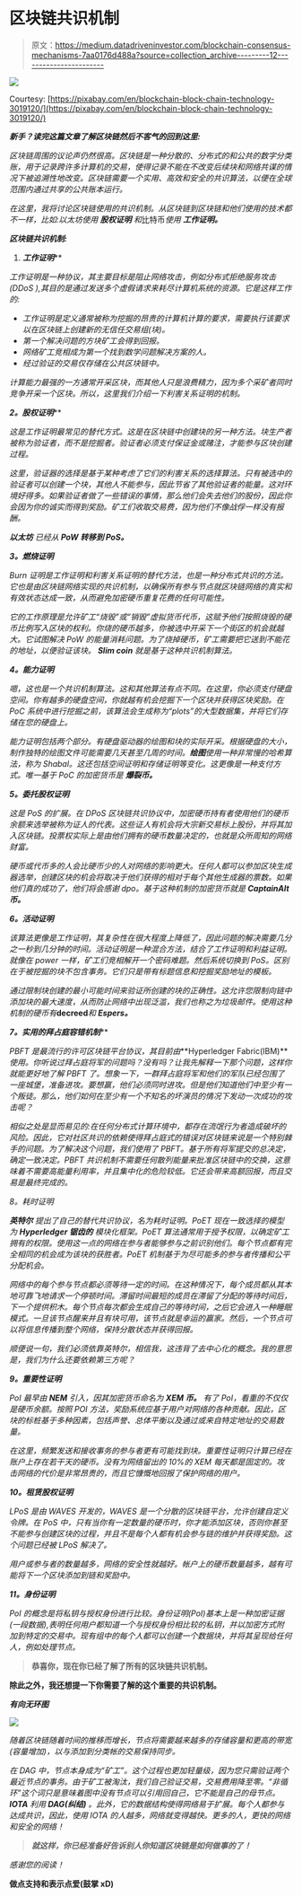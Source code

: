 # 区块链共识机制

> 原文：<https://medium.datadriveninvestor.com/blockchain-consensus-mechanisms-7aa0176d488a?source=collection_archive---------12----------------------->

![](img/0dea18f86fdc81878a2d8d0587ff13ea.png)

Courtesy: [https://pixabay.com/en/blockchain-block-chain-technology-3019120/](https://pixabay.com/en/blockchain-block-chain-technology-3019120/)

***新手？读完这篇文章了解区块链然后不客气的回到这里:***[](https://bit.ly/2SeNJat)

*区块链周围的议论声仍然很高。区块链是一种分散的、分布式的和公共的数字分类账，用于记录跨许多计算机的交易，使得记录不能在不改变后续块和网络共谋的情况下被追溯性地改变。区块链需要一个实用、高效和安全的共识算法，以便在全球范围内通过共享的公共账本运行。*

*在这里，我将讨论区块链使用的共识机制。从区块链到区块链和他们使用的技术都不一样，比如:*以太坊*使用 ***股权证明*** 和*比特币*使用 ***工作证明。****

***区块链共识机制:***

1.  ***工作证明*****

*工作证明是一种协议，其主要目标是阻止网络攻击，例如分布式拒绝服务攻击(DDoS ),其目的是通过发送多个虚假请求来耗尽计算机系统的资源。它是这样工作的:*

*   *工作证明是定义通常被称为挖掘的昂贵的计算机计算的要求，需要执行该要求以在区块链上创建新的无信任交易组(块)。*
*   *第一个解决问题的方块矿工会得到回报。*
*   *网络矿工竞相成为第一个找到数学问题解决方案的人。*
*   *经过验证的交易仅存储在公共区块链中。*

*计算能力最强的一方通常开采区块，而其他人只是浪费精力，因为多个采矿者同时竞争开采一个区块。所以，这里我们介绍一下利害关系证明的机制。*

***2。股权证明*****

*这是工作证明最常见的替代方式。这是在区块链中创建块的另一种方法。块生产者被称为验证者，而不是挖掘者。验证者必须支付保证金或赌注，才能参与区块创建过程。*

*这里，验证器的选择是基于某种考虑了它们的利害关系的选择算法。只有被选中的验证者可以创建一个块，其他人不能参与，因此节省了其他验证者的能量。这对环境好得多。如果验证者做了一些错误的事情，那么他们会失去他们的股份，因此你会因为你的诚实而得到奖励。矿工们收取交易费，因为他们不像战俘一样没有报酬。*

****以太坊*** 已经从 ***PoW 转移到 PoS。****

***3。燃烧证明***

*Burn 证明是工作证明和利害关系证明的替代方法，也是一种分布式共识的方法。它也是由区块链网络实现的共识机制，以确保所有参与节点就区块链网络的真实和有效状态达成一致，从而避免加密硬币重复花费的任何可能性。*

*它的工作原理是允许矿工“烧毁”或“销毁”虚拟货币代币，这赋予他们按照烧毁的硬币比例写入区块的权利。你烧的硬币越多，你被选中开采下一个街区的机会就越大。它试图解决 PoW 的能量消耗问题。为了烧掉硬币，矿工需要把它送到不能花的地址，以便验证该块。 ***Slim coin*** 就是基于这种共识机制算法。*

***4。能力证明***

*嗯，这也是一个共识机制算法。这和其他算法有点不同。在这里，你必须支付硬盘空间。你有越多的硬盘空间，你就越有机会挖掘下一个区块并获得区块奖励。在 PoC 系统中进行挖掘之前，该算法会生成称为“plots”的大型数据集，并将它们存储在您的硬盘上。*

*能力证明包括两个部分。有硬盘驱动器的绘图和块的实际开采。根据硬盘的大小，制作独特的绘图文件可能需要几天甚至几周的时间。**绘图**使用一种非常慢的哈希算法，称为 Shabal。这还包括空间证明和存储证明等变化。这更像是一种支付方式。唯一基于 PoC 的加密货币是 ***爆裂币。****

***5。委托股权证明***

*这是 PoS 的扩展。在 DPoS 区块链共识协议中，加密硬币持有者使用他们的硬币余额来选举被称为证人的代表。这些证人有机会将大宗新交易标上股份，并将其加入区块链。投票权实际上是由他们拥有的硬币数量决定的，也就是众所周知的网络财富。*

*硬币或代币多的人会比硬币少的人对网络的影响更大。任何人都可以参加区块生成器选举，创建区块的机会将取决于他们获得的相对于每个其他生成器的票数。如果他们真的成功了，他们将会感谢 dpo。基于这种机制的加密货币就是 ***CaptainAlt 币。****

***6。活动证明***

*该算法更像是工作证明，其复杂性在很大程度上降低了，因此问题的解决需要几分之一秒到几分钟的时间。活动证明是一种混合方法，结合了工作证明和利益证明。就像在 power 一样，矿工们竞相解开一个密码难题。然后系统切换到 PoS。区别在于被挖掘的块不包含事务。它们只是带有标题信息和挖掘奖励地址的模板。*

*通过限制块创建的最小可能时间来验证所创建的块的正确性。这允许您限制向链中添加块的最大速度，从而防止网络中出现泛滥，我们也称之为垃圾邮件。使用这种机制的硬币有***decreed***和 ***Espers。****

***7。实用的拜占庭容错机制*****

*PBFT 是最流行的许可区块链平台协议，其目前由***Hyperledger Fabric(IBM)***使用。你听说过拜占庭将军的问题吗？没有吗？让我先解释一下那个问题，这样你就能更好地了解 PBFT 了。想象一下，一群拜占庭将军和他们的军队已经包围了一座城堡，准备进攻。要想赢，他们必须同时进攻。但是他们知道他们中至少有一个叛徒。那么，他们如何在至少有一个不知名的坏演员的情况下发动一次成功的攻击呢？*

*相似之处是显而易见的:在任何分布式计算环境中，都存在流氓行为者造成破坏的风险。因此，它对社区共识的依赖使得拜占庭式的错误对区块链来说是一个特别棘手的问题。为了解决这个问题，我们使用了 PBFT。基于所有将军提交的总决定，确定一致决定。PBFT 共识机制不需要任何散列能量来批准区块链中的交换，这意味着不需要高能量利用率，并且集中化的危险较低。它还会带来高额回报，而且交易是最终完成的。*

*8。耗时证明*

****英特尔*** 提出了自己的替代共识协议，名为耗时证明。PoET 现在一致选择的模型为 ***Hyperledger 锯齿的*** 模块化框架。PoET 算法通常用于授予权限，以确定矿工拥有的权限。使用这一点的网络在参与者能够参与之前识别他们。每个节点都有完全相同的机会成为该块的获胜者。PoET 机制基于为尽可能多的参与者传播和公平分配机会。*

*网络中的每个参与节点都必须等待一定的时间。在这种情况下，每个成员都从其本地可靠飞地请求一个停顿时间。滞留时间最短的成员在滞留了分配的等待时间后，下一个提供积木。每个节点每次都会生成自己的等待时间，之后它会进入一种睡眠模式。一旦该节点醒来并且有块可用，该节点就是幸运的赢家。然后，一个节点可以将信息传播到整个网络，保持分散状态并获得回报。*

*顺便说一句，我们必须依靠英特尔，相信我，这违背了去中心化的概念。我的意思是，我们为什么还要依赖第三方呢？*

***9。重要性证明***

*PoI 最早由 ***NEM*** 引入，因其加密货币命名为 ***XEM 币。*** 有了 PoI，看重的不仅仅是硬币余额。按照 POI 方法，奖励系统应基于用户对网络的各种贡献。因此，区块的标桩基于多种因素，包括声誉、总体平衡以及通过或来自特定地址的交易数量。*

*在这里，频繁发送和接收事务的参与者更有可能找到块。重要性证明只计算已经在账户上存在若干天的硬币。没有为网络留出的 10%的 XEM 每天都是固定的。攻击网络的代价是非常昂贵的，而且它慷慨地回报了保护网络的用户。*

***10。租赁股权证明***

*LPoS 是由 WAVES 开发的，WAVES 是一个分散的区块链平台，允许创建自定义令牌。在 PoS 中，只有当你有一定数量的硬币时，你才能添加区块，否则你甚至不能参与创建区块的过程，并且不是每个人都有机会参与链的维护并获得奖励。这个问题已经被 LPoS 解决了。*

*用户或参与者的数量越多，网络的安全性就越好。帐户上的硬币数量越多，越有可能将下一个区块添加到链和奖励中。*

***11。身份证明***

*PoI 的概念是将私钥与授权身份进行比较。身份证明(PoI)基本上是一种加密证据(一段数据),表明任何用户都知道一个与授权身份相比较的私钥，并以加密方式附加到特定的交易中。现有组中的每个人都可以创建一个数据块，并将其呈现给任何人，例如处理节点。*

> ****恭喜你，现在你已经了解了所有的区块链共识机制。****

**除此之外，我还想提一下你需要了解的这个重要的共识机制。**

***有向无环图***

*![](img/04d906538735a67c45581469a3781782.png)*

*随着区块链随着时间的推移而增长，节点将需要越来越多的存储容量和更高的带宽(容量增加)，以与添加到分类帐的交易保持同步。*

*在 DAG 中，节点本身成为“矿工”。这个过程也更加轻量级，因为您只需验证两个最近节点的事务。由于矿工被淘汰，我们自己验证交易，交易费用降至零。“非循环”这个词只是意味着图中没有节点可以引用回自己，它不能是自己的母节点。 ***IOTA*** 利用 ***DAG(纠结)*** 。此外，它的数据结构使得网络易于扩展。每个人都参与达成共识，因此，使用 IOTA 的人越多，网络就变得越快。更多的人，更快的网络和安全的网络！*

> ***就这样，你已经准备好告诉别人你知道区块链是如何做事的了！***

*感谢您的阅读！*

****做点支持和表示点爱(鼓掌 xD)****